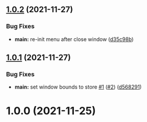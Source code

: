 ## [1.0.2](https://github.com/antonreshetov/image-optimizer/compare/v1.0.1...v1.0.2) (2021-11-27)


### Bug Fixes

* **main:** re-init menu after close window ([d35c98b](https://github.com/antonreshetov/image-optimizer/commit/d35c98bee92f4ed1ccf1a3b728fd8086acb71c57))



## [1.0.1](https://github.com/antonreshetov/image-optimizer/compare/v1.0.0...v1.0.1) (2021-11-27)


### Bug Fixes

* **main:** set window bounds to store [#1](https://github.com/antonreshetov/image-optimizer/issues/1) ([#2](https://github.com/antonreshetov/image-optimizer/issues/2)) ([d568291](https://github.com/antonreshetov/image-optimizer/commit/d568291a9705f5d2b6bea00bcbf683dd0157a27e))



# 1.0.0 (2021-11-25)



